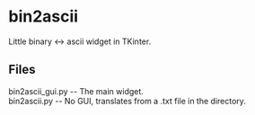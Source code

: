 # bin2ascii
Little binary &lt;-> ascii widget in TKinter.

## Files
bin2ascii_gui.py -- The main widget.  
bin2ascii.py -- No GUI, translates from a .txt file in the directory.
